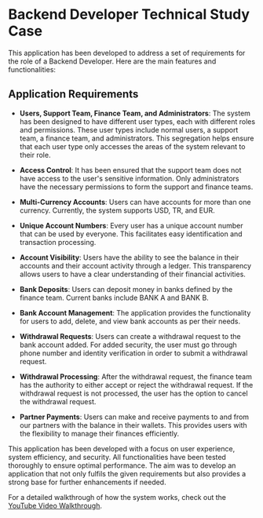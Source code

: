 # Backend Developer Technical Study Case

This application has been developed to address a set of requirements for the role of a Backend Developer. Here are the main features and functionalities:

## Application Requirements

- **Users, Support Team, Finance Team, and Administrators**: The system has been designed to have different user types, each with different roles and permissions. These user types include normal users, a support team, a finance team, and administrators. This segregation helps ensure that each user type only accesses the areas of the system relevant to their role.

- **Access Control**: It has been ensured that the support team does not have access to the user's sensitive information. Only administrators have the necessary permissions to form the support and finance teams.

- **Multi-Currency Accounts**: Users can have accounts for more than one currency. Currently, the system supports USD, TR, and EUR.

- **Unique Account Numbers**: Every user has a unique account number that can be used by everyone. This facilitates easy identification and transaction processing.

- **Account Visibility**: Users have the ability to see the balance in their accounts and their account activity through a ledger. This transparency allows users to have a clear understanding of their financial activities.

- **Bank Deposits**: Users can deposit money in banks defined by the finance team. Current banks include BANK A and BANK B.

- **Bank Account Management**: The application provides the functionality for users to add, delete, and view bank accounts as per their needs.

- **Withdrawal Requests**: Users can create a withdrawal request to the bank account added. For added security, the user must go through phone number and identity verification in order to submit a withdrawal request.

- **Withdrawal Processing**: After the withdrawal request, the finance team has the authority to either accept or reject the withdrawal request. If the withdrawal request is not processed, the user has the option to cancel the withdrawal request.

- **Partner Payments**: Users can make and receive payments to and from our partners with the balance in their wallets. This provides users with the flexibility to manage their finances efficiently.

This application has been developed with a focus on user experience, system efficiency, and security. All functionalities have been tested thoroughly to ensure optimal performance. The aim was to develop an application that not only fulfils the given requirements but also provides a strong base for further enhancements if needed.

For a detailed walkthrough of how the system works, check out the [YouTube Video Walkthrough](https://www.youtube.com/watch?v=qJ1C4unT2AM).
